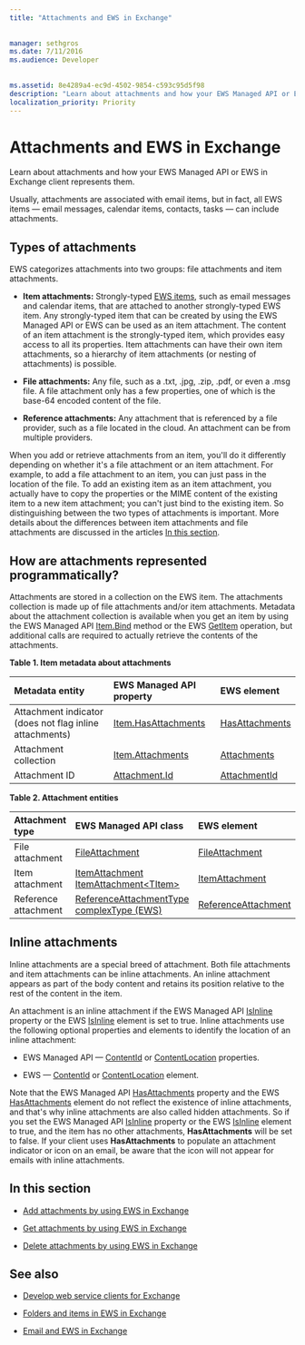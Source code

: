 ```yaml
---
title: "Attachments and EWS in Exchange"
 
 
manager: sethgros
ms.date: 7/11/2016
ms.audience: Developer
 
 
ms.assetid: 8e4289a4-ec9d-4502-9854-c593c95d5f98
description: "Learn about attachments and how your EWS Managed API or EWS in Exchange client represents them."
localization_priority: Priority
---
```


# Attachments and EWS in Exchange

Learn about attachments and how your EWS Managed API or EWS in Exchange client represents them.
  
Usually, attachments are associated with email items, but in fact, all EWS items — email messages, calendar items, contacts, tasks — can include attachments.
  
## Types of attachments

EWS categorizes attachments into two groups: file attachments and item attachments.
  
- **Item attachments:** Strongly-typed [EWS items](folders-and-items-in-ews-in-exchange.md), such as email messages and calendar items, that are attached to another strongly-typed EWS item. Any strongly-typed item that can be created by using the EWS Managed API or EWS can be used as an item attachment. The content of an item attachment is the strongly-typed item, which provides easy access to all its properties. Item attachments can have their own item attachments, so a hierarchy of item attachments (or nesting of attachments) is possible.
    
- **File attachments:** Any file, such as a .txt, .jpg, .zip, .pdf, or even a .msg file. A file attachment only has a few properties, one of which is the base-64 encoded content of the file. 
    
- **Reference attachments:** Any attachment that is referenced by a file provider, such as a file located in the cloud. An attachment can be from multiple providers. 
    
When you add or retrieve attachments from an item, you'll do it differently depending on whether it's a file attachment or an item attachment. For example, to add a file attachment to an item, you can just pass in the location of the file. To add an existing item as an item attachment, you actually have to copy the properties or the MIME content of the existing item to a new item attachment; you can't just bind to the existing item. So distinguishing between the two types of attachments is important. More details about the differences between item attachments and file attachments are discussed in the articles [In this section](#bk_inthissection).
  
## How are attachments represented programmatically?

Attachments are stored in a collection on the EWS item. The attachments collection is made up of file attachments and/or item attachments. Metadata about the attachment collection is available when you get an item by using the EWS Managed API [Item.Bind](https://msdn.microsoft.com/library/microsoft.exchange.webservices.data.item.bind%28v=exchg.80%29.aspx) method or the EWS [GetItem](https://msdn.microsoft.com/library/e3590b8b-c2a7-4dad-a014-6360197b68e4%28Office.15%29.aspx) operation, but additional calls are required to actually retrieve the contents of the attachments. 
  
**Table 1. Item metadata about attachments**

|**Metadata entity**|**EWS Managed API property**|**EWS element**|
|:-----|:-----|:-----|
|Attachment indicator (does not flag inline attachments)  <br/> |[Item.HasAttachments](https://msdn.microsoft.com/library/microsoft.exchange.webservices.data.item.hasattachments%28v=exchg.80%29.aspx) <br/> |[HasAttachments](https://msdn.microsoft.com/library/538b7a85-11d7-4daa-8458-09b540760e8b%28Office.15%29.aspx) <br/> |
|Attachment collection  <br/> |[Item.Attachments](https://msdn.microsoft.com/library/microsoft.exchange.webservices.data.item.attachments%28v=exchg.80%29.aspx) <br/> |[Attachments](https://msdn.microsoft.com/library/b470e614-34bb-44f0-8790-7ddbdcbbd29d%28Office.15%29.aspx) <br/> |
|Attachment ID  <br/> |[Attachment.Id](https://msdn.microsoft.com/library/microsoft.exchange.webservices.data.attachment.id%28v=exchg.80%29.aspx) <br/> |[AttachmentId](https://msdn.microsoft.com/library/55a5fd77-60d1-40fa-8144-770600cedc6a%28Office.15%29.aspx) <br/> |
   
**Table 2. Attachment entities**

|**Attachment type**|**EWS Managed API class**|**EWS element**|
|:-----|:-----|:-----|
|File attachment  <br/> |[FileAttachment](https://msdn.microsoft.com/library/microsoft.exchange.webservices.data.fileattachment%28v=exchg.80%29.aspx) <br/> |[FileAttachment](https://msdn.microsoft.com/library/3ecea174-73d1-47fd-8917-6065cef1d565%28Office.15%29.aspx) <br/> |
|Item attachment  <br/> |[ItemAttachment](https://msdn.microsoft.com/library/microsoft.exchange.webservices.data.itemattachment%28v=exchg.80%29.aspx) <br/> [ItemAttachment\<TItem\>](https://msdn.microsoft.com/library/dd635165%28v=exchg.80%29.aspx) <br/> |[ItemAttachment](https://msdn.microsoft.com/library/089ee599-f45e-46f5-a18a-5cfb3d2851ff%28Office.15%29.aspx) <br/> |
|Reference attachment  <br/> |[ReferenceAttachmentType complexType (EWS)](https://msdn.microsoft.com/library/18bfa012-e903-d7f3-528a-31ccceb65463%28Office.15%29.aspx) <br/> |[ReferenceAttachment](https://msdn.microsoft.com/library/b9bde862-6b75-4a81-8033-00a47be4dc2f%28Office.15%29.aspx) <br/> |
   
## Inline attachments

Inline attachments are a special breed of attachment. Both file attachments and item attachments can be inline attachments. An inline attachment appears as part of the body content and retains its position relative to the rest of the content in the item. 
  
An attachment is an inline attachment if the EWS Managed API [IsInline](https://msdn.microsoft.com/library/microsoft.exchange.webservices.data.attachment.isinline%28v=exchg.80%29.aspx) property or the EWS [IsInline](https://msdn.microsoft.com/library/5e7712c8-372a-4a16-be64-360c5ff3961a%28Office.15%29.aspx) element is set to true. Inline attachments use the following optional properties and elements to identify the location of an inline attachment: 
  
- EWS Managed API — [ContentId](https://msdn.microsoft.com/library/microsoft.exchange.webservices.data.attachment.contentid%28v=exchg.80%29.aspx) or [ContentLocation](https://msdn.microsoft.com/library/microsoft.exchange.webservices.data.attachment.contentlocation%28v=exchg.80%29.aspx) properties. 
    
- EWS — [ContentId](https://msdn.microsoft.com/library/bc59100d-6079-414b-a6e0-7c15feaa3184%28Office.15%29.aspx) or [ContentLocation](https://msdn.microsoft.com/library/d91cf587-24e3-4c13-8784-5ca29787cca7%28Office.15%29.aspx) element. 
    
Note that the EWS Managed API [HasAttachments](https://msdn.microsoft.com/library/microsoft.exchange.webservices.data.item.hasattachments%28v=exchg.80%29.aspx) property and the EWS [HasAttachments](https://msdn.microsoft.com/library/538b7a85-11d7-4daa-8458-09b540760e8b%28Office.15%29.aspx) element do not reflect the existence of inline attachments, and that's why inline attachments are also called hidden attachments. So if you set the EWS Managed API [IsInline](https://msdn.microsoft.com/library/microsoft.exchange.webservices.data.attachment.isinline%28v=exchg.80%29.aspx) property or the EWS [IsInline](https://msdn.microsoft.com/library/5e7712c8-372a-4a16-be64-360c5ff3961a%28Office.15%29.aspx) element to true, and the item has no other attachments, **HasAttachments** will be set to false. If your client uses **HasAttachments** to populate an attachment indicator or icon on an email, be aware that the icon will not appear for emails with inline attachments. 
  
## In this section
<a name="bk_inthissection"> </a>

- [Add attachments by using EWS in Exchange](how-to-add-attachments-by-using-ews-in-exchange.md)
    
- [Get attachments by using EWS in Exchange](how-to-get-attachments-by-using-ews-in-exchange.md)
    
- [Delete attachments by using EWS in Exchange](how-to-delete-attachments-by-using-ews-in-exchange.md)
    
## See also
<a name="bk_additionalresources"> </a>

- [Develop web service clients for Exchange](develop-web-service-clients-for-exchange.md)
    
- [Folders and items in EWS in Exchange](folders-and-items-in-ews-in-exchange.md)
    
- [Email and EWS in Exchange](email-and-ews-in-exchange.md)
    

